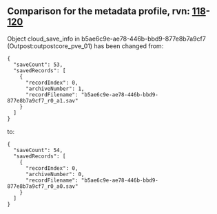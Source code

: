 ## Comparison for the metadata profile, rvn: [118](https://github.com/PRO100KatYT/FortniteProfileRevisions/tree/main/profiles/metadata/118%20metadata.json)-[120](https://github.com/PRO100KatYT/FortniteProfileRevisions/tree/main/profiles/metadata/120%20metadata.json)

Object cloud_save_info in b5ae6c9e-ae78-446b-bbd9-877e8b7a9cf7 (Outpost:outpostcore_pve_01) has been changed from:

```
{
  "saveCount": 53,
  "savedRecords": [
    {
      "recordIndex": 0,
      "archiveNumber": 1,
      "recordFilename": "b5ae6c9e-ae78-446b-bbd9-877e8b7a9cf7_r0_a1.sav"
    }
  ]
}
```

to:

```
{
  "saveCount": 54,
  "savedRecords": [
    {
      "recordIndex": 0,
      "archiveNumber": 0,
      "recordFilename": "b5ae6c9e-ae78-446b-bbd9-877e8b7a9cf7_r0_a0.sav"
    }
  ]
}
```

<br><br>
